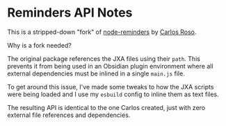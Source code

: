 # Reminders API Notes

This is a stripped-down "fork" of [node-reminders](https://github.com/caroso1222/node-reminders/) by [Carlos Roso](https://github.com/caroso1222).

Why is a fork needed?

The original package references the JXA files using their `path`. This prevents it from being used in an Obsidian plugin environment where all external dependencies must be inlined in a single `main.js` file.

To get around this issue, I've made some tweaks to how the JXA scripts were being loaded and I use my `esbuild` config to inline them as text files.

The resulting API is identical to the one Carlos created, just with zero external file references and dependencies.
